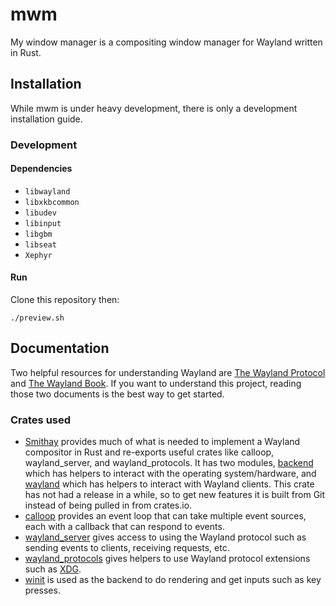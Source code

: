 # mwm

My window manager is a compositing window manager for Wayland written in Rust.

## Installation

While mwm is under heavy development, there is only a development installation guide.

### Development

#### Dependencies

- `libwayland`
- `libxkbcommon`
- `libudev`
- `libinput`
- `libgbm`
- `libseat`
- `Xephyr`

#### Run

Clone this repository then:

```
./preview.sh
```

## Documentation

Two helpful resources for understanding Wayland are [The Wayland Protocol](https://wayland.freedesktop.org/docs/html/) and [The Wayland Book](https://wayland-book.com/). If you want to understand this project, reading those two documents is the best way to get started.

### Crates used

- [Smithay](https://smithay.github.io/smithay/smithay/index.html) provides much of what is needed to implement a Wayland compositor in Rust and re-exports useful crates like calloop, wayland_server, and wayland_protocols. It has two modules, [backend](https://smithay.github.io/smithay/smithay/backend/index.html) which has helpers to interact with the operating system/hardware, and [wayland](https://smithay.github.io/smithay/smithay/wayland/index.html) which has helpers to interact with Wayland clients. This crate has not had a release in a while, so to get new features it is built from Git instead of being pulled in from crates.io.
- [calloop](https://docs.rs/calloop/latest/calloop/) provides an event loop that can take multiple event sources, each with a callback that can respond to events.
- [wayland_server](https://docs.rs/wayland-server/latest/wayland_server/) gives access to using the Wayland protocol such as sending events to clients, receiving requests, etc.
- [wayland_protocols](https://docs.rs/wayland-protocols/latest/wayland_protocols/) gives helpers to use Wayland protocol extensions such as [XDG](https://wayland-book.com/xdg-shell-basics.html).
- [winit](https://docs.rs/winit/latest/winit/) is used as the backend to do rendering and get inputs such as key presses.
